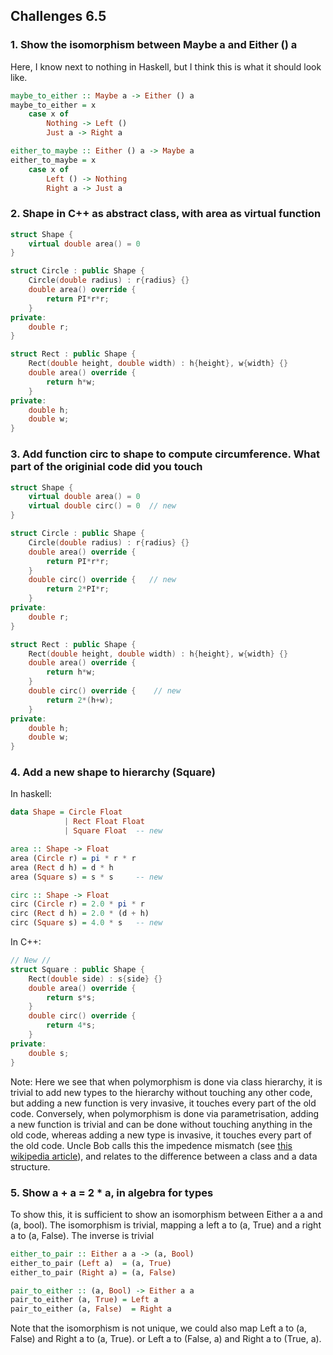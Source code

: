 ## Challenges 6.5

### 1. Show the isomorphism between Maybe a and Either () a

Here, I know next to nothing in Haskell, but I think this is what it should look like.
```haskell
maybe_to_either :: Maybe a -> Either () a
maybe_to_either = x
    case x of 
        Nothing -> Left ()
        Just a -> Right a

either_to_maybe :: Either () a -> Maybe a
either_to_maybe = x
    case x of 
        Left () -> Nothing
        Right a -> Just a
```

### 2. Shape in C++ as abstract class, with area as virtual function

```c++
struct Shape {
    virtual double area() = 0
}

struct Circle : public Shape {
    Circle(double radius) : r{radius} {}
    double area() override {
        return PI*r*r;
    }
private:
    double r;
}

struct Rect : public Shape {
    Rect(double height, double width) : h{height}, w{width} {}
    double area() override {
        return h*w;
    }
private:
    double h;
    double w;
}
```


### 3. Add function circ to shape to compute circumference. What part of the originial code did you touch

```c++
struct Shape {
    virtual double area() = 0
    virtual double circ() = 0  // new
}

struct Circle : public Shape {
    Circle(double radius) : r{radius} {}
    double area() override {
        return PI*r*r;
    }
    double circ() override {   // new
        return 2*PI*r;
    }
private:
    double r;
}

struct Rect : public Shape {
    Rect(double height, double width) : h{height}, w{width} {}
    double area() override {
        return h*w;
    }
    double circ() override {    // new
        return 2*(h+w);
    }
private:
    double h;
    double w;
}
```


### 4. Add a new shape to hierarchy (Square)

In haskell:

```haskell
data Shape = Circle Float
            | Rect Float Float
            | Square Float  -- new

area :: Shape -> Float
area (Circle r) = pi * r * r
area (Rect d h) = d * h
area (Square s) = s * s     -- new

circ :: Shape -> Float
circ (Circle r) = 2.0 * pi * r
circ (Rect d h) = 2.0 * (d + h)
circ (Square s) = 4.0 * s   -- new

```


In C++:

```c++
// New //
struct Square : public Shape {
    Rect(double side) : s{side} {}
    double area() override {
        return s*s;
    }
    double circ() override {
        return 4*s;
    }
private:
    double s;
}
```

Note: Here we see that when polymorphism is done via class hierarchy, it is trivial to add new types to the hierarchy without touching any other code, but adding a new function is very invasive, it touches every part of the old code. Conversely, when polymorphism is done via parametrisation, adding a new function is trivial and can be done without touching anything in the old code, whereas adding a new type is invasive, it touches every part of the old code. Uncle Bob calls this the impedence mismatch (see [this wikipedia article](https://en.wikipedia.org/wiki/Object–relational_impedance_mismatch)), and relates to the difference between a class and a data structure.

### 5. Show a + a = 2 * a, in algebra for types
To show this, it is sufficient to show an isomorphism between Either a a and (a, bool).
The isomorphism is trivial, mapping a left a to (a, True) and a right a to (a, False). The inverse is trivial

```haskell
either_to_pair :: Either a a -> (a, Bool)
either_to_pair (Left a)  = (a, True)
either_to_pair (Right a) = (a, False)

pair_to_either :: (a, Bool) -> Either a a
pair_to_either (a, True) = Left a
pair_to_either (a, False)  = Right a
```

Note that the isomorphism is not unique, we could also map Left a to (a, False) and Right a to (a, True). or Left a to (False, a) and Right a to (True, a).

